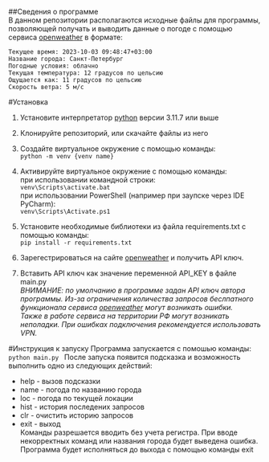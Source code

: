##Сведения о программе\
В данном репозитории располагаются исходные файлы для программы, позволяющей получать и выводить данные о погоде с помощью сервиса  [openweather](https://openweathermap.org/) в формате:

`Текущее время: 2023-10-03 09:48:47+03:00`\
`Название города: Санкт-Петербург`\
`Погодные условия: облачно`\
`Текущая температура: 12 градусов по цельсию`\
`Ощущается как: 11 градусов по цельсию`\
`Скорость ветра: 5 м/c`

#Установка 
1. Установите интерпретатор [python]([openweather](https://openweathermap.org/)) версии 3.11.7 или выше
2. Клонируйте репозиторий, или скачайте файлы из него
3. Создайте виртуальное окружение с помощью команды:\
`python -m venv {venv name}`

4. Активируйте виртуальное окружение с помощью команды:\
при использовании командной строки:\
`venv\Scripts\activate.bat`\
при использовании PowerShell (например при заупске через IDE PyCharm):\
`venv\Scripts\Activate.ps1`
5. Установите необходимые библиотеки из файла requirements.txt с помощью команды:\
`pip install -r requirements.txt`
6. Зарегестрироваться на сайте [openweather](https://openweathermap.org/) и получить API ключ.
7. Вставить API ключ как значение переменной API_KEY в файле main.py\
*ВНИМАНИЕ: по умолчанию в программе задан API ключ автора программы. Из-за ограничения количества запросов беслпатного функционала сервиса [openweather](https://openweathermap.org/) могут возникать ошибки.*\
*Также в работе сервиса на территории РФ могут возникать неполадки. При ошибках подключения рекомендуется использовать VPN.*

#Инструкция к запуску
Программа запускается с помошью команды:\
`python main.py `
После запуска появится подсказка и возможность выполнить одно из следующих действий:
+ help  -  вызов подсказки
+ name  -  погода по названию города
+ loc  -  погода по текущей локации
+ hist  -  история последених запросов
+ clr  -  очистить историю запросов
+ exit  -  выход\
Команды разрешается вводить без учета регистра. При вводе некорректных команд или названия города будет выведена ошибка.\
Программа будет исполняться до выхода с помощью команды exit
